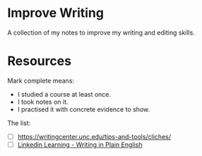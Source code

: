 # Improve Writing

A collection of my notes to improve my writing and editing skills.

# Resources

Mark complete means:

* I studied a course at least once.
* I took notes on it.
* I practised it with concrete evidence to show.

The list:

- [ ] https://writingcenter.unc.edu/tips-and-tools/cliches/
- [ ] [Linkedin Learning - Writing in Plain English](https://www.linkedin.com/learning/writing-in-plain-english/)
